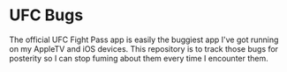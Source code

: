 # UFC Bugs

The official UFC Fight Pass app is easily the buggiest app I've got running on my AppleTV and iOS devices. This repository is to track those bugs for posterity so I can stop fuming about them every time I encounter them.
